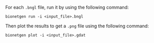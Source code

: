 For each `.bngl` file, run it by using the following command:

```shell
bionetgen run -i <input_file>.bngl
```

Then plot the results to get a `.png` file using the following command:

```shell
bionetgen plot -i <input_file>.gdat
```
